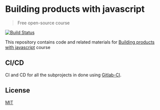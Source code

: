 # Building products with javascript

> Free open-source course

[![Build Status](https://gitlab.com/ajreddevil/building-products-with-js/badges/master/build.svg)](https://gitlab.com/ajreddevil/building-products-with-js/pipelines)

This repository contains code and related materials for [Building products with javascript](https://www.youtube.com/playlist?list=PL_gX69xPLi-ljVdNhspjZUlPmBNjRgD2X) course

## CI/CD

CI and CD for all the subprojects in done using
[Gitlab-CI](https://gitlab.com/AJRedDevil/building-products-with-js).

## License

[MIT](https://opensource.org/licenses/MIT)